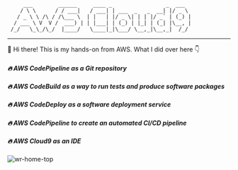          ___        ______     ____ _                 _  ___  
        / \ \      / / ___|   / ___| | ___  _   _  __| |/ _ \ 
       / _ \ \ /\ / /\___ \  | |   | |/ _ \| | | |/ _` | (_) |
      / ___ \ V  V /  ___) | | |___| | (_) | |_| | (_| |\__, |
     /_/   \_\_/\_/  |____/   \____|_|\___/ \__,_|\__,_|  /_/ 
 ----------------------------------------------------------------- 


:wave: Hi there! This is my hands-on from AWS. What I did over here :point_down:


##### :fire: AWS CodePipeline as a Git repository
##### :fire: AWS CodeBuild as a way to run tests and produce software packages
##### :fire: AWS CodeDeploy as a software deployment service
##### :fire: AWS CodePipeline to create an automated CI/CD pipeline
##### :fire: AWS Cloud9 as an IDE

![wr-home-top](https://user-images.githubusercontent.com/77083678/153366431-4eb8e444-8b45-4eef-af3c-82f782843c79.jpg)
